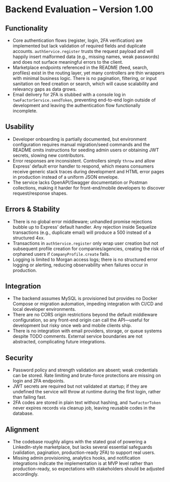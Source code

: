 # Backend Evaluation – Version 1.00

## Functionality
- Core authentication flows (register, login, 2FA verification) are implemented but lack validation of required fields and duplicate accounts. `authService.register` trusts the request payload and will happily insert malformed data (e.g., missing names, weak passwords) and does not surface meaningful errors to the client.
- Marketplace endpoints referenced in the README (feed, search, profiles) exist in the routing layer, yet many controllers are thin wrappers with minimal business logic. There is no pagination, filtering, or input sanitation on feed creation or search, which will cause scalability and relevancy gaps as data grows.
- Email delivery for 2FA is stubbed with a console log in `twoFactorService.sendToken`, preventing end-to-end login outside of development and leaving the authentication flow functionally incomplete.

## Usability
- Developer onboarding is partially documented, but environment configuration requires manual migration/seed commands and the README omits instructions for seeding admin users or obtaining JWT secrets, slowing new contributors.
- Error responses are inconsistent. Controllers simply `throw` and allow Express’ default error handler to respond, which means consumers receive generic stack traces during development and HTML error pages in production instead of a uniform JSON envelope.
- The service lacks OpenAPI/Swagger documentation or Postman collections, making it harder for front-end/mobile developers to discover request/response shapes.

## Errors & Stability
- There is no global error middleware; unhandled promise rejections bubble up to Express’ default handler. Any rejection inside Sequelize transactions (e.g., duplicate email) will produce a 500 instead of a structured 4xx.
- Transactions in `authService.register` only wrap user creation but not subsequent profile creation for companies/agencies, creating the risk of orphaned users if `CompanyProfile.create` fails.
- Logging is limited to Morgan access logs; there is no structured error logging or alerting, reducing observability when failures occur in production.

## Integration
- The backend assumes MySQL is provisioned but provides no Docker Compose or migration automation, impeding integration with CI/CD and local developer environments.
- There are no CORS origin restrictions beyond the default middleware configuration, so any front-end origin can call the API—useful for development but risky once web and mobile clients ship.
- There is no integration with email providers, storage, or queue systems despite TODO comments. External service boundaries are not abstracted, complicating future integrations.

## Security
- Password policy and strength validation are absent; weak credentials can be stored. Rate limiting and brute-force protections are missing on login and 2FA endpoints.
- JWT secrets are required but not validated at startup; if they are undefined the service will throw at runtime during the first login, rather than failing fast.
- 2FA codes are stored in plain text without hashing, and `TwoFactorToken` never expires records via cleanup job, leaving reusable codes in the database.

## Alignment
- The codebase roughly aligns with the stated goal of powering a LinkedIn-style marketplace, but lacks several essential safeguards (validation, pagination, production-ready 2FA) to support real users.
- Missing admin provisioning, analytics hooks, and notification integrations indicate the implementation is at MVP level rather than production-ready, so expectations with stakeholders should be adjusted accordingly.
